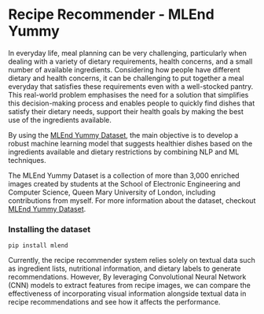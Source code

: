 # Recipe Recommender - MLEnd Yummy
In everyday life, meal planning can be very challenging, particularly when dealing with a variety of dietary requirements, health concerns, and a small number of available ingredients. Considering how people have different dietary and health concerns, it can be challenging to put together a meal everyday that satisfies these requirements even with a well-stocked pantry. This real-world problem emphasises the need for a solution that simplifies this decision-making process and enables people to quickly find dishes that satisfy their dietary needs, support their health goals by making the best use of the ingredients available.

By using the <a href = "https://mlenddatasets.github.io/yummy/" >MLEnd Yummy Dataset</a>, the main objective is to develop a robust machine learning model that suggests healthier dishes based on the ingredients available and dietary restrictions by combining NLP and ML techniques.

The MLEnd Yummy Dataset is a collection of more than 3,000 enriched images created by students at the School of Electronic Engineering and Computer Science, Queen Mary University of London, including contributions from myself. For more information about the dataset, checkout <a href = "https://mlenddatasets.github.io/yummy/" >MLEnd Yummy Dataset</a>. 

### Installing the dataset
```pip install mlend```

Currently, the recipe recommender system relies solely on textual data such as ingredient lists, nutritional information, and dietary labels to generate recommendations. However, By leveraging Convolutional Neural Network (CNN) models to extract features from recipe images, we can compare the effectiveness of incorporating visual information alongside textual data in recipe recommendations and see how it affects the performance.
